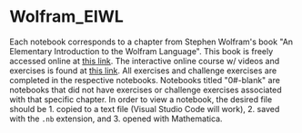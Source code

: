 # Wolfram_EIWL

Each notebook corresponds to a chapter from Stephen Wolfram's book "An Elementary Introduction to the Wolfram Language". This book is freely accessed online at [this link](https://www.wolfram.com/language/elementary-introduction/2nd-ed/?source=nav). The interactive online course w/ videos and exercises is found at [this link](https://www.wolfram.com/wolfram-u/an-elementary-introduction-to-the-wolfram-language/). All exercises and challenge exercises are completed in the respective notebooks. Notebooks titled "0#-blank" are notebooks that did not have exercises or challenge exercises associated with that specific chapter. In order to view a notebook, the desired file should be 1. copied to a text file (Visual Studio Code will work), 2. saved with the `.nb` extension, and 3. opened with Mathematica.

